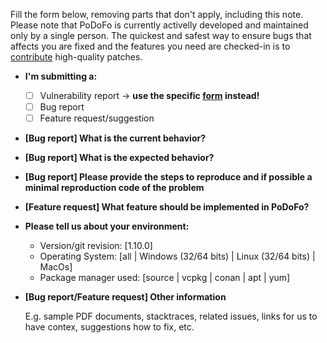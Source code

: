 Fill the form below, removing parts that don't apply, including this note.
Please note that PoDoFo is currently activelly developed and maintained only
by a single person. The quickest and safest way to ensure bugs that
affects you are fixed and the features you need are checked-in is to
[contribute](https://github.com/podofo/podofo#contributions) high-quality patches.

* **I'm submitting a:**
  - [ ] Vulnerability report -> **use the specific [form](https://github.com/podofo/podofo/security/advisories/new) instead!**
  - [ ] Bug report
  - [ ] Feature request/suggestion

* **[Bug report] What is the current behavior?**

* **[Bug report] What is the expected behavior?**

* **[Bug report] Please provide the steps to reproduce and if possible a minimal reproduction code of the problem**

* **[Feature request] What feature should be implemented in PoDoFo?**

* **Please tell us about your environment:**
  
  - Version/git revision: [1.10.0]
  - Operating System: [all | Windows (32/64 bits) | Linux (32/64 bits) | MacOs]
  - Package manager used: [source | vcpkg | conan | apt | yum]

* **[Bug report/Feature request] Other information**

  E.g. sample PDF documents, stacktraces, related issues, links for us to have contex, suggestions how to fix, etc.
